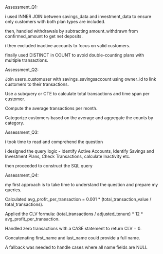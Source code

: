 Assessment_Q1: 

 i used INNER JOIN between savings_data and investment_data to ensure only customers with both plan types are included.

then, handled withdrawals by subtracting amount_withdrawn from confirmed_amount to get net deposits.

i then excluded inactive accounts to focus on valid customers.

finally used DISTINCT in COUNT to avoid double-counting plans with multiple transactions.



Assessment_Q2:

Join users_customuser with savings_savingsaccount using owner_id to link customers to their transactions.

Use a subquery or CTE to calculate total transactions and time span per customer.

Compute the average transactions per month.

Categorize customers based on the average and aggregate the counts by category.



Assessment_Q3:

i took time to read and comprehend the question

i designed the query logic - Identify Active Accounts, Identify Savings and Investment Plans, Check Transactions, calculate Inactivity etc.

then proceeded to construct the SQL query



Assessment_Q4:

my first approach is to take time to understand the question and prepare my queries.

Calculated avg_profit_per_transaction = 0.001 * (total_transaction_value / total_transactions).

Applied the CLV formula: (total_transactions / adjusted_tenure) * 12 * avg_profit_per_transaction.

Handled zero transactions with a CASE statement to return CLV = 0.

Concatenating first_name and last_name could provide a full name.

A fallback was needed to handle cases where all name fields are NULL


